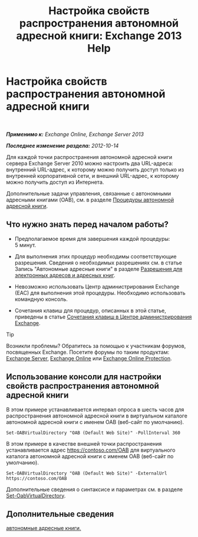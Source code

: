 ﻿---
title: 'Настройка свойств распространения автономной адресной книги: Exchange 2013 Help'
TOCTitle: Настройка свойств распространения автономной адресной книги
ms:assetid: 8df985e9-75ba-47ea-9cc3-aa98a5d8acf4
ms:mtpsurl: https://technet.microsoft.com/ru-ru/library/Bb123710(v=EXCHG.150)
ms:contentKeyID: 50488601
ms.date: 04/30/2018
mtps_version: v=EXCHG.150
f1_keywords:
- Microsoft.Exchange.Management.SnapIn.Esm.Servers.ClientAccess.OabDistributionGeneralPage
ms.translationtype: HT
---

# Настройка свойств распространения автономной адресной книги

 

_**Применимо к:** Exchange Online, Exchange Server 2013_

_**Последнее изменение раздела:** 2012-10-14_

Для каждой точки распространения автономной адресной книги сервера Exchange Server 2010 можно настроить два URL-адреса: внутренний URL-адрес, к которому можно получить доступ только из внутренней корпоративной сети, и внешний URL-адрес, к которому можно получить доступ из Интернета.

Дополнительные задачи управления, связанные с автономными адресными книгами (OAB), см. в разделе [Процедуры автономной адресной книги](offline-address-book-procedures-exchange-2013-help.md).

## Что нужно знать перед началом работы?

  - Предполагаемое время для завершения каждой процедуры: 5 минут.

  - Для выполнения этих процедур необходимы соответствующие разрешения. Сведения о необходимых разрешениях см. в статье Запись "Автономные адресные книги" в разделе [Разрешения для электронных адресов и адресных книг](email-address-and-address-book-permissions-exchange-2013-help.md).

  - Невозможно использовать Центр администрирования Exchange (EAC) для выполнения этой процедуры. Необходимо использовать командную консоль.

  - Сочетания клавиш для процедур, описанных в этой статье, приведены в статье [Сочетания клавиш в Центре администрирования Exchange](keyboard-shortcuts-in-the-exchange-admin-center-exchange-online-protection-help.md).

> [!TIP]  
> Возникли проблемы? Обратитесь за помощью к участникам форумов, посвященных Exchange. Посетите форумы по таким продуктам: <a href="https://go.microsoft.com/fwlink/p/?linkid=60612">Exchange Server</a>, <a href="https://go.microsoft.com/fwlink/p/?linkid=267542">Exchange Online</a> или <a href="https://go.microsoft.com/fwlink/p/?linkid=285351">Exchange Online Protection</a>.


## Использование консоли для настройки свойств распространения автономной адресной книги

В этом примере устанавливается интервал опроса в шесть часов для распространения автономной адресной книги в виртуальном каталоге автономной адресной книги с именем OAB (веб-сайт по умолчанию).

    Set-OABVirtualDirectory "OAB (Default Web Site)" -PollInterval 360

В этом примере в качестве внешней точки распространения устанавливается адрес https://contoso.com/OAB для виртуального каталога автономной адресной книги с именем OAB (веб-сайт по умолчанию).

    Set-OABVirtualDirectory "OAB (Default Web Site)" -ExternalUrl https://contoso.com/OAB

Дополнительные сведения о синтаксисе и параметрах см. в разделе [Set-OabVirtualDirectory](https://technet.microsoft.com/ru-ru/library/bb124707\(v=exchg.150\)).

## Дополнительные сведения

[автономные адресные книги,](offline-address-books-exchange-2013-help.md)

